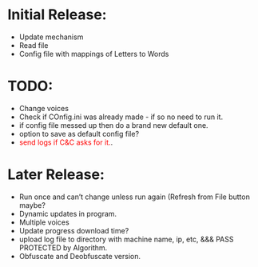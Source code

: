# Initial Release:
- Update mechanism 
- Read file 
- Config file with mappings of Letters to Words 

# TODO:
- Change voices
- Check if COnfig.ini was already made - if so no need to run it.
- if config file messed up then do a brand new default one. 
- option to save as default config file? 
- <span style="color:red"> send logs if C&C asks for it.</span>.

# Later Release:
- Run once and can’t change unless run again (Refresh from File button maybe?
- Dynamic updates in program.
- Multiple voices
- Update progress download time?
- upload log file to directory with machine name, ip, etc, &&& PASS PROTECTED by Algorithm. 
- Obfuscate and Deobfuscate version. 

